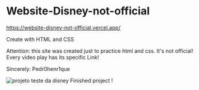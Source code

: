 # Website-Disney-not-official

https://website-disney-not-official.vercel.app/

Create with HTML and CSS

Attention: this site was created just to practice html and css. It's not official! Every video play has its specific Link!

Sincerely: Pedr0henr1que

![projeto teste da disney](https://user-images.githubusercontent.com/101637767/217106358-158642cc-6bdc-445c-b5c1-126229558028.PNG)
Finished project !
